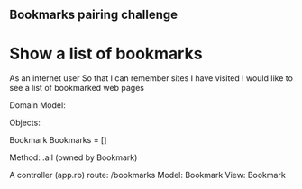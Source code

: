 ## Bookmarks pairing challenge


# Show a list of bookmarks

As an internet user
So that I can remember sites I have visited
I would like to see a list of bookmarked web pages

Domain Model:

Objects:

Bookmark
Bookmarks = []

Method: .all (owned by Bookmark)

A controller (app.rb)
route: /bookmarks
Model: Bookmark
View: Bookmark
